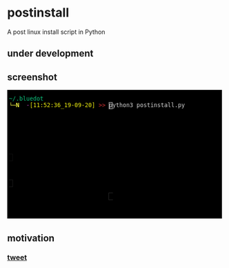 # postinstall
A post linux install script in Python

## under development

## screenshot
![screencast](assets/screencast.gif)


## motivation
### [tweet](https://twitter.com/neelabalan/status/1307012865992269824?s=20)
